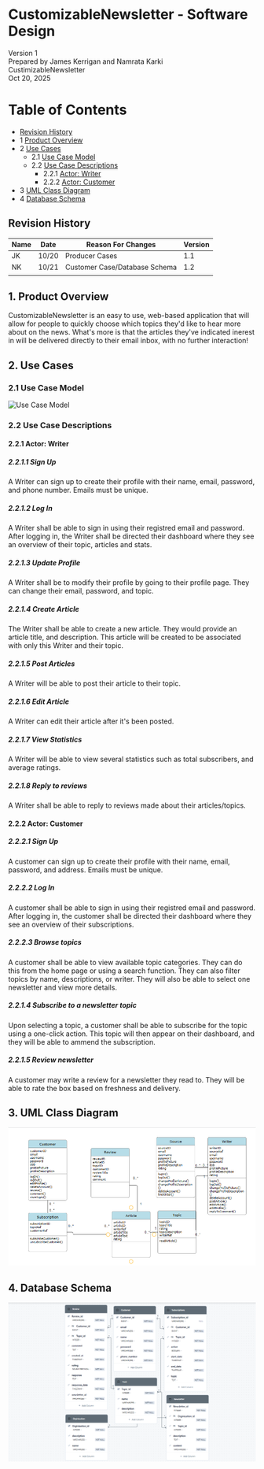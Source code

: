 # CustomizableNewsletter - Software Design 

Version 1  
Prepared by James Kerrigan and Namrata Karki\
CustimizableNewsletter\
Oct 20, 2025

Table of Contents
=================
* [Revision History](#revision-history)
* 1 [Product Overview](#1-product-overview)
* 2 [Use Cases](#2-use-cases)
  * 2.1 [Use Case Model](#21-use-case-model)
  * 2.2 [Use Case Descriptions](#22-use-case-descriptions)
    * 2.2.1 [Actor: Writer](#221-actor-Writer)
    * 2.2.2 [Actor: Customer](#222-actor-customer) 
* 3 [UML Class Diagram](#3-uml-class-diagram)
* 4 [Database Schema](#4-database-schema)

## Revision History
| Name | Date    | Reason For Changes  | Version   |
| ---- | ------- | ------------------- | --------- |
|  JK  |10/20    | Producer Cases      |    1.1    |
|  NK  | 10/21   | Customer Case/Database Schema   |   1.2       |
|      |         |                     |           |

## 1. Product Overview
CustomizableNewsletter is an easy to use, web-based application that will allow for people to quickly choose which topics they'd like to hear more about on the news. What's more is that the articles they've indicated inerest in will be delivered directly
to their email inbox, with no further interaction!

## 2. Use Cases
### 2.1 Use Case Model
![Use Case Model](https://github.com/UnfortunateIrae/f25-team9/tree/78a67b2cf12340ea5cf99ec672c710b7507858dc/doc/Object-Oriented-Design/Use%20Cases)
### 2.2 Use Case Descriptions

#### 2.2.1 Actor: Writer
##### 2.2.1.1 Sign Up
A Writer can sign up to create their profile with their name, email, password, and phone number. Emails must be unique.
##### 2.2.1.2 Log In
A Writer shall be able to sign in using their registred email and password. After logging in, the Writer shall be directed their dashboard where they see an overview of their topic, articles and stats.
##### 2.2.1.3 Update Profile
A Writer shall be to modify their profile by going to their profile page. They can change their email, password, and topic.
##### 2.2.1.4 Create Article
The Writer shall be able to create a new article. They would provide an article title, and description. This article will be created to be associated with only this Writer and their topic.
##### 2.2.1.5 Post Articles
A Writer will be able to post their article to their topic.
##### 2.2.1.6 Edit Article
A Writer can edit their article after it's been posted.
##### 2.2.1.7 View Statistics
A Writer will be able to view several statistics such as total subscribers, and average ratings.
##### 2.2.1.8 Reply to reviews
A Writer shall be able to reply to reviews made about their articles/topics.

#### 2.2.2 Actor: Customer
##### 2.2.2.1 Sign Up
A customer can sign up to create their profile with their name, email, password, and address. Emails must be unique.
##### 2.2.2.2 Log In
A customer shall be able to sign in using their registred email and password. After logging in, the customer shall be directed their dashboard where they see an overview of their subscriptions.
##### 2.2.2.3 Browse topics
A customer shall be able to view available topic categories. They can do this from the home page or using a search function. They can also filter topics by name, descriptions, or writer. They will also be able to select one newsletter and view more details.
##### 2.2.1.4 Subscribe to a newsletter topic
Upon selecting a topic, a customer shall be able to subscribe for the topic using a one-click action. This topic will then appear on their dashboard, and they will be able to ammend the subscription.
##### 2.2.1.5 Review newsletter
A customer may write a review for a newsletter they read to. They will be able to rate the box based on freshness and delivery.

## 3. UML Class Diagram
![UML Class Diagram](https://github.com/UnfortunateIrae/f25-team9/blob/b7052b9763d7633985e1ae27d4f2c525f81d800b/doc/Object-Oriented-Design/UML%20Diagram/UML%20Diagram.png)
## 4. Database Schema
![UML Class Diagram](https://github.com/UnfortunateIrae/f25-team9/blob/main/doc/Object-Oriented-Design/Database%20Scheme.png)